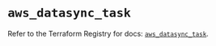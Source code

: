 # `aws_datasync_task`

Refer to the Terraform Registry for docs: [`aws_datasync_task`](https://registry.terraform.io/providers/hashicorp/aws/4.67.0/docs/resources/datasync_task).
